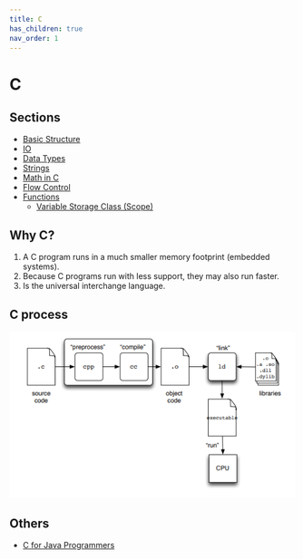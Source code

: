 ```yaml
---
title: C
has_children: true
nav_order: 1
---
```


# C

## Sections

- [Basic Structure](./Notes/Basic-Structure.md)
- [IO](./Notes/IO.md)
- [Data Types](./Notes/Data-Types.md)
- [Strings](Notes/Strings.md)
- [Math in C](Notes/Math.md)
- [Flow Control](Notes/Flow%20Control.md)
- [Functions](Notes/Functions.md)
  - [Variable Storage Class (Scope)](Notes/storage_class.md)

## Why C?

1. A C program runs in a much smaller memory footprint (embedded systems).
2. Because C programs run with less support, they may also run faster. 
3. Is the universal interchange language. 

## C process
![process](img/c_process.PNG)

## Others

- [C for Java Programmers](https://www.cs.rochester.edu/u/ferguson/csc/c/c-for-java-programmers.pdf)


